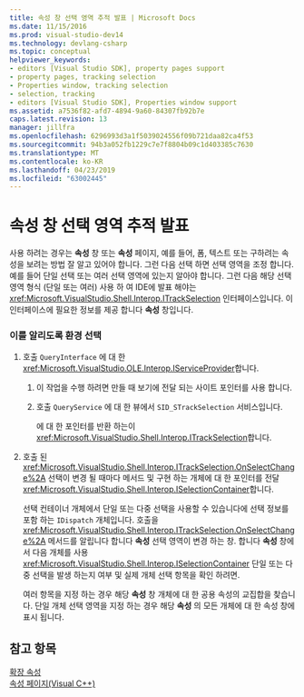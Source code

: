 ```yaml
---
title: 속성 창 선택 영역 추적 발표 | Microsoft Docs
ms.date: 11/15/2016
ms.prod: visual-studio-dev14
ms.technology: devlang-csharp
ms.topic: conceptual
helpviewer_keywords:
- editors [Visual Studio SDK], property pages support
- property pages, tracking selection
- Properties window, tracking selection
- selection, tracking
- editors [Visual Studio SDK], Properties window support
ms.assetid: a7536f82-afd7-4894-9a60-84307fb92b7e
caps.latest.revision: 13
manager: jillfra
ms.openlocfilehash: 6296993d3a1f5039024556f09b721daa82ca4f53
ms.sourcegitcommit: 94b3a052fb1229c7e7f8804b09c1d403385c7630
ms.translationtype: MT
ms.contentlocale: ko-KR
ms.lasthandoff: 04/23/2019
ms.locfileid: "63002445"
---
```

# <a name="announcing-property-window-selection-tracking"></a>속성 창 선택 영역 추적 발표
사용 하려는 경우는 **속성** 창 또는 **속성** 페이지, 예를 들어, 폼, 텍스트 또는 구하려는 속성을 보려는 방법 잘 알고 있어야 합니다. 그런 다음 선택 하면 선택 영역을 조정 합니다. 예를 들어 단일 선택 또는 여러 선택 영역에 있는지 알아야 합니다. 그런 다음 해당 선택 영역 형식 (단일 또는 여러) 사용 하 여 IDE에 발표 해야는 <xref:Microsoft.VisualStudio.Shell.Interop.ITrackSelection> 인터페이스입니다. 이 인터페이스에 필요한 정보를 제공 합니다 **속성** 창입니다.  
  
### <a name="to-announce-selection-to-the-environment"></a>이를 알리도록 환경 선택  
  
1. 호출 `QueryInterface` 에 대 한 <xref:Microsoft.VisualStudio.OLE.Interop.IServiceProvider>합니다.  
  
    1. 이 작업을 수행 하려면 만들 때 보기에 전달 되는 사이트 포인터를 사용 합니다.  
  
    2. 호출 `QueryService` 에 대 한 뷰에서 `SID_STrackSelection` 서비스입니다.  
  
         에 대 한 포인터를 반환 하는이 <xref:Microsoft.VisualStudio.Shell.Interop.ITrackSelection>합니다.  
  
2. 호출 된 <xref:Microsoft.VisualStudio.Shell.Interop.ITrackSelection.OnSelectChange%2A> 선택이 변경 될 때마다 메서드 및 구현 하는 개체에 대 한 포인터를 전달 <xref:Microsoft.VisualStudio.Shell.Interop.ISelectionContainer>합니다.  
  
     선택 컨테이너 개체에서 단일 또는 다중 선택을 사용할 수 있습니다에 선택 정보를 포함 하는 `IDispatch` 개체입니다. 호출을 <xref:Microsoft.VisualStudio.Shell.Interop.ITrackSelection.OnSelectChange%2A> 메서드를 알립니다 합니다 **속성** 선택 영역이 변경 하는 창. 합니다 **속성** 창에서 다음 개체를 사용 <xref:Microsoft.VisualStudio.Shell.Interop.ISelectionContainer> 단일 또는 다중 선택을 발생 하는지 여부 및 실제 개체 선택 항목을 확인 하려면.  
  
     여러 항목을 지정 하는 경우 해당 **속성** 창 개체에 대 한 공용 속성의 교집합을 찾습니다. 단일 개체 선택 영역을 지정 하는 경우 해당 **속성** 의 모든 개체에 대 한 속성 창에 표시 됩니다.  
  
## <a name="see-also"></a>참고 항목  
 [확장 속성](../extensibility/internals/extending-properties.md)   
 [속성 페이지(Visual C++)](../extensibility/internals/property-pages.md)